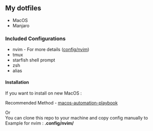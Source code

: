 ## My dotfiles
- MacOS
- Manjaro
### Included Configurations
* nvim - For more details ([config/nvim](https://github.com/ypo777/dotfiles/tree/main/config/nvim))
* tmux
* starfish shell prompt
* zsh
* alias

#### Installation
If you want to install on new MacOS :

Recommended Method - [macos-automation-playbook](https://github.com/ypo777/macos-automation-playbook)

Or <br>
You can clone this repo to your machine and copy config manually to  <br>
Example for nvim : **.config/nvim/**
